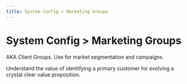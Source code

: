 ```yaml
---
title: System Config > Marketing Groups
---
```


# System Config > Marketing Groups

AKA Client Groups. Use for market segmentation and campaigns.

Understand the value of identifying a primary customer for evolving a crystal clear value proposition.
